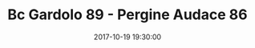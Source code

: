 ---
title: Bc Gardolo 89 - Pergine Audace 86
date: 2017-10-19 19:30:00
squadra-a: Bc Gardolo
punteggio-a: 89
squadra-b: Pergine Audace
punteggio-b: 86
partite/squadra: serie-d-17-18
luogo: Centro Sportivo Trento Nord
categoria: serie d
---